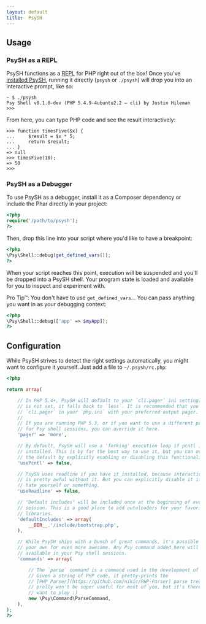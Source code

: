 ```yaml
---
layout: default
title:  PsySH
---
```

<a class="section-head" id="usage"></a>

## Usage

### PsySH as a REPL

PsySH functions as a <abbr title="Read-Eval-Print Loop">REPL</abbr> for PHP right out of the box! Once you've [installed PsySH](#install), running it directly (`psysh` or `./psysh`) will drop you into an interactive prompt, like so:

```
~ $ ./psysh
Psy Shell v0.1.0-dev (PHP 5.4.9-4ubuntu2.2 — cli) by Justin Hileman
>>>
```

From here, you can type PHP code and see the result interactively:

```
>>> function timesFive($x) {
...     $result = $x * 5;
...     return $result;
... }
=> null
>>> timesFive(10);
=> 50
>>>
```

### PsySH as a Debugger

To use PsySH as a debugger, install it as a Composer dependency or include the Phar directly in your project:

```php
<?php
require('/path/to/psysh');
?>
```

Then, drop this line into your script where you'd like to have a breakpoint:

```php
<?php
\Psy\Shell::debug(get_defined_vars());
?>
```

When your script reaches this point, execution will be suspended and you'll be dropped into a PsySH shell. Your program state is loaded and available for you to inspect and experiment with.

Pro Tip™: You don't have to use `get_defined_vars`… You can pass anything you want in as your debugging context:

```php
<?php
\Psy\Shell::debug(['app' => $myApp]);
?>
```

<a class="section-head" id="configure"></a>

## Configuration

While PsySH strives to detect the right settings automatically, you might want to configure it yourself. Just add a file to `~/.psysh/rc.php`:

```php
<?php

return array(

    // In PHP 5.4+, PsySH will default to your `cli.pager` ini setting. If this
    // is not set, it falls back to `less`. It is recommended that you set up
    // `cli.pager` in your `php.ini` with your preferred output pager.
    //
    // If you are running PHP 5.3, or if you want to use a different pager only
    // for Psy shell sessions, you can override it here.
    'pager' => 'more',

    // By default, PsySH will use a 'forking' execution loop if pcntl is
    // installed. This is by far the best way to use it, but you can override
    // the default by explicitly enabling or disabling this functionality here.
    'usePcntl' => false,

    // PsySH uses readline if you have it installed, because interactive input
    // is pretty awful without it. But you can explicitly disable it if you
    // hate yourself or something.
    'useReadline' => false,

    // "Default includes" will be included once at the beginning of every PsySH
    // session. This is a good place to add autoloaders for your favorite
    // libraries.
    'defaultIncludes' => array(
        __DIR__.'/include/bootstrap.php',
    ),

    // While PsySH ships with a bunch of great commands, it's possible to add
    // your own for even more awesome. Any Psy command added here will be
    // available in your Psy shell sessions.
    'commands' => array(

        // The `parse` command is a command used in the development of PsySH.
        // Given a string of PHP code, it pretty-prints the
        // [PHP Parser](https://github.com/nikic/PHP-Parser) parse tree. It
        // prolly won't be super useful for most of you, but it's there if you
        // want to play :)
        new \Psy\Command\ParseCommand,
    ),
);
?>
```